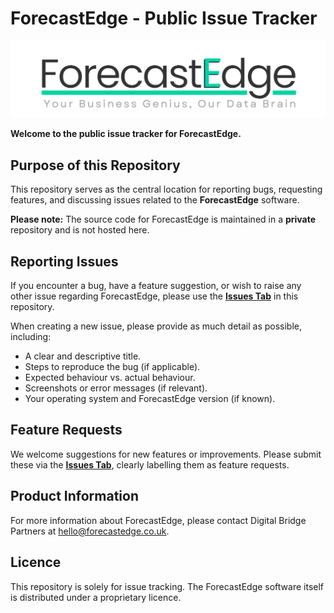 # ForecastEdge - Public Issue Tracker

![ForecastEdge Logo](logo/logo.png)

**Welcome to the public issue tracker for ForecastEdge.**

## Purpose of this Repository

This repository serves as the central location for reporting bugs, requesting features, and discussing issues related to the **ForecastEdge** software.

**Please note:** The source code for ForecastEdge is maintained in a **private** repository and is not hosted here.

## Reporting Issues

If you encounter a bug, have a feature suggestion, or wish to raise any other issue regarding ForecastEdge, please use the **[Issues Tab](https://github.com/Digital-Bridge-Partners/ForecastEdge-public/issues)** in this repository.

When creating a new issue, please provide as much detail as possible, including:

*   A clear and descriptive title.
*   Steps to reproduce the bug (if applicable).
*   Expected behaviour vs. actual behaviour.
*   Screenshots or error messages (if relevant).
*   Your operating system and ForecastEdge version (if known).

## Feature Requests

We welcome suggestions for new features or improvements. Please submit these via the **[Issues Tab](https://github.com/Digital-Bridge-Partners/ForecastEdge-public/issues)**, clearly labelling them as feature requests.

## Product Information

For more information about ForecastEdge, please contact Digital Bridge Partners at hello@forecastedge.co.uk.

## Licence

This repository is solely for issue tracking. The ForecastEdge software itself is distributed under a proprietary licence.
